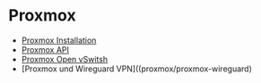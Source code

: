 # Proxmox
* [Proxmox Installation](/proxmox/proxmox-installation)
* [Proxmox API](/proxmox/proxmox-api)
* [Proxmox Open vSwitsh](/proxmox/proxmox-openvswitch)
* [Proxmox und Wireguard VPN]((proxmox/proxmox-wireguard)
